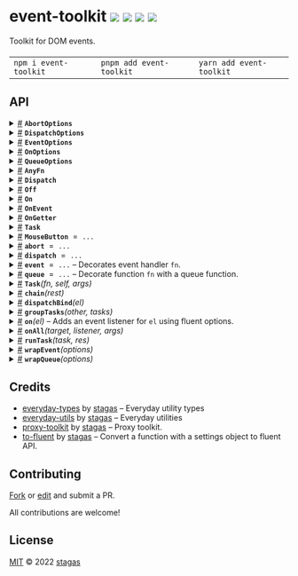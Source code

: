 <h1>
event-toolkit <a href="https://npmjs.org/package/event-toolkit"><img src="https://img.shields.io/badge/npm-v1.0.0-F00.svg?colorA=000"/></a> <a href="src"><img src="https://img.shields.io/badge/loc-312-FFF.svg?colorA=000"/></a> <a href="https://cdn.jsdelivr.net/npm/event-toolkit@1.0.0/dist/event-toolkit.min.js"><img src="https://img.shields.io/badge/brotli-1.7K-333.svg?colorA=000"/></a> <a href="LICENSE"><img src="https://img.shields.io/badge/license-MIT-F0B.svg?colorA=000"/></a>
</h1>

<p></p>

Toolkit for DOM events.

<h4>
<table><tr><td title="Triple click to select and copy paste">
<code>npm i event-toolkit </code>
</td><td title="Triple click to select and copy paste">
<code>pnpm add event-toolkit </code>
</td><td title="Triple click to select and copy paste">
<code>yarn add event-toolkit</code>
</td></tr></table>
</h4>

## API

<p>  <details id="AbortOptions$1" title="Class" ><summary><span><a href="#AbortOptions$1">#</a></span>  <code><strong>AbortOptions</strong></code>    </summary>  <a href="src/abort.ts#L4">src/abort.ts#L4</a>  <ul>        <p>  <details id="constructor$2" title="Constructor" ><summary><span><a href="#constructor$2">#</a></span>  <code><strong>constructor</strong></code><em>()</em>    </summary>    <ul>    <p>  <details id="new AbortOptions$3" title="ConstructorSignature" ><summary><span><a href="#new AbortOptions$3">#</a></span>  <code><strong>new AbortOptions</strong></code><em>()</em>    </summary>    <ul><p><a href="#AbortOptions$1">AbortOptions</a></p>        </ul></details></p>    </ul></details><details id="latest$5" title="Property" ><summary><span><a href="#latest$5">#</a></span>  <code><strong>latest</strong></code>  <span><span>&nbsp;=&nbsp;</span>  <code>bool</code></span>  </summary>  <a href="src/abort.ts#L6">src/abort.ts#L6</a>  <ul><p>boolean</p>        </ul></details><details id="throw$4" title="Property" ><summary><span><a href="#throw$4">#</a></span>  <code><strong>throw</strong></code>  <span><span>&nbsp;=&nbsp;</span>  <code>bool</code></span>  </summary>  <a href="src/abort.ts#L5">src/abort.ts#L5</a>  <ul><p>boolean</p>        </ul></details><details id="timeout$6" title="Property" ><summary><span><a href="#timeout$6">#</a></span>  <code><strong>timeout</strong></code>    </summary>  <a href="src/abort.ts#L7">src/abort.ts#L7</a>  <ul><p>number</p>        </ul></details></p></ul></details><details id="DispatchOptions$25" title="Class" ><summary><span><a href="#DispatchOptions$25">#</a></span>  <code><strong>DispatchOptions</strong></code>    </summary>  <a href="src/dispatch.ts#L4">src/dispatch.ts#L4</a>  <ul>        <p>  <details id="constructor$26" title="Constructor" ><summary><span><a href="#constructor$26">#</a></span>  <code><strong>constructor</strong></code><em>()</em>    </summary>    <ul>    <p>  <details id="new DispatchOptions$27" title="ConstructorSignature" ><summary><span><a href="#new DispatchOptions$27">#</a></span>  <code><strong>new DispatchOptions</strong></code><em>()</em>    </summary>    <ul><p><a href="#DispatchOptions$25">DispatchOptions</a></p>        </ul></details></p>    </ul></details><details id="bubbles$28" title="Property" ><summary><span><a href="#bubbles$28">#</a></span>  <code><strong>bubbles</strong></code>  <span><span>&nbsp;=&nbsp;</span>  <code>bool</code></span>  </summary>  <a href="src/dispatch.ts#L5">src/dispatch.ts#L5</a>  <ul><p>boolean</p>        </ul></details><details id="cancelable$29" title="Property" ><summary><span><a href="#cancelable$29">#</a></span>  <code><strong>cancelable</strong></code>  <span><span>&nbsp;=&nbsp;</span>  <code>bool</code></span>  </summary>  <a href="src/dispatch.ts#L6">src/dispatch.ts#L6</a>  <ul><p>boolean</p>        </ul></details><details id="composed$30" title="Property" ><summary><span><a href="#composed$30">#</a></span>  <code><strong>composed</strong></code>  <span><span>&nbsp;=&nbsp;</span>  <code>bool</code></span>  </summary>  <a href="src/dispatch.ts#L7">src/dispatch.ts#L7</a>  <ul><p>boolean</p>        </ul></details></p></ul></details><details id="EventOptions$52" title="Class" ><summary><span><a href="#EventOptions$52">#</a></span>  <code><strong>EventOptions</strong></code>    </summary>  <a href="src/event.ts#L7">src/event.ts#L7</a>  <ul>        <p>  <details id="constructor$53" title="Constructor" ><summary><span><a href="#constructor$53">#</a></span>  <code><strong>constructor</strong></code><em>()</em>    </summary>    <ul>    <p>  <details id="new EventOptions$54" title="ConstructorSignature" ><summary><span><a href="#new EventOptions$54">#</a></span>  <code><strong>new EventOptions</strong></code><em>()</em>    </summary>    <ul><p><a href="#EventOptions$52">EventOptions</a></p>        </ul></details></p>    </ul></details><details id="atomic$67" title="Property" ><summary><span><a href="#atomic$67">#</a></span>  <code><strong>atomic</strong></code>  <span><span>&nbsp;=&nbsp;</span>  <code>bool</code></span>  </summary>  <a href="src/queue.ts#L15">src/queue.ts#L15</a>  <ul><p>boolean</p>        </ul></details><details id="capture$58" title="Property" ><summary><span><a href="#capture$58">#</a></span>  <code><strong>capture</strong></code>  <span><span>&nbsp;=&nbsp;</span>  <code>bool</code></span>  </summary>  <a href="src/event.ts#L11">src/event.ts#L11</a>  <ul><p>boolean</p>        </ul></details><details id="debounce$68" title="Property" ><summary><span><a href="#debounce$68">#</a></span>  <code><strong>debounce</strong></code>    </summary>  <a href="src/queue.ts#L17">src/queue.ts#L17</a>  <ul><p>number</p>        </ul></details><details id="first$61" title="Property" ><summary><span><a href="#first$61">#</a></span>  <code><strong>first</strong></code>  <span><span>&nbsp;=&nbsp;</span>  <code>bool</code></span>  </summary>  <a href="src/queue.ts#L7">src/queue.ts#L7</a>  <ul><p>boolean</p>        </ul></details><details id="immediate$57" title="Property" ><summary><span><a href="#immediate$57">#</a></span>  <code><strong>immediate</strong></code>  <span><span>&nbsp;=&nbsp;</span>  <code>bool</code></span>  </summary>  <a href="src/event.ts#L10">src/event.ts#L10</a>  <ul><p>boolean</p>        </ul></details><details id="last$62" title="Property" ><summary><span><a href="#last$62">#</a></span>  <code><strong>last</strong></code>  <span><span>&nbsp;=&nbsp;</span>  <code>bool</code></span>  </summary>  <a href="src/queue.ts#L8">src/queue.ts#L8</a>  <ul><p>boolean</p>        </ul></details><details id="next$63" title="Property" ><summary><span><a href="#next$63">#</a></span>  <code><strong>next</strong></code>  <span><span>&nbsp;=&nbsp;</span>  <code>bool</code></span>  </summary>  <a href="src/queue.ts#L9">src/queue.ts#L9</a>  <ul><p>boolean</p>        </ul></details><details id="once$59" title="Property" ><summary><span><a href="#once$59">#</a></span>  <code><strong>once</strong></code>  <span><span>&nbsp;=&nbsp;</span>  <code>bool</code></span>  </summary>  <a href="src/event.ts#L12">src/event.ts#L12</a>  <ul><p>boolean</p>        </ul></details><details id="passive$60" title="Property" ><summary><span><a href="#passive$60">#</a></span>  <code><strong>passive</strong></code>  <span><span>&nbsp;=&nbsp;</span>  <code>bool</code></span>  </summary>  <a href="src/event.ts#L13">src/event.ts#L13</a>  <ul><p>boolean</p>        </ul></details><details id="prevent$55" title="Property" ><summary><span><a href="#prevent$55">#</a></span>  <code><strong>prevent</strong></code>  <span><span>&nbsp;=&nbsp;</span>  <code>bool</code></span>  </summary>  <a href="src/event.ts#L8">src/event.ts#L8</a>  <ul><p>boolean</p>        </ul></details><details id="raf$64" title="Property" ><summary><span><a href="#raf$64">#</a></span>  <code><strong>raf</strong></code>  <span><span>&nbsp;=&nbsp;</span>  <code>bool</code></span>  </summary>  <a href="src/queue.ts#L11">src/queue.ts#L11</a>  <ul><p>boolean</p>        </ul></details><details id="stop$56" title="Property" ><summary><span><a href="#stop$56">#</a></span>  <code><strong>stop</strong></code>  <span><span>&nbsp;=&nbsp;</span>  <code>bool</code></span>  </summary>  <a href="src/event.ts#L9">src/event.ts#L9</a>  <ul><p>boolean</p>        </ul></details><details id="task$65" title="Property" ><summary><span><a href="#task$65">#</a></span>  <code><strong>task</strong></code>  <span><span>&nbsp;=&nbsp;</span>  <code>bool</code></span>  </summary>  <a href="src/queue.ts#L12">src/queue.ts#L12</a>  <ul><p>boolean</p>        </ul></details><details id="throttle$69" title="Property" ><summary><span><a href="#throttle$69">#</a></span>  <code><strong>throttle</strong></code>    </summary>  <a href="src/queue.ts#L18">src/queue.ts#L18</a>  <ul><p>number</p>        </ul></details><details id="time$66" title="Property" ><summary><span><a href="#time$66">#</a></span>  <code><strong>time</strong></code>  <span><span>&nbsp;=&nbsp;</span>  <code>bool</code></span>  </summary>  <a href="src/queue.ts#L13">src/queue.ts#L13</a>  <ul><p>boolean</p>        </ul></details></p></ul></details><details id="OnOptions$125" title="Class" ><summary><span><a href="#OnOptions$125">#</a></span>  <code><strong>OnOptions</strong></code>    </summary>  <a href="src/on.ts#L15">src/on.ts#L15</a>  <ul>        <p>  <details id="constructor$126" title="Constructor" ><summary><span><a href="#constructor$126">#</a></span>  <code><strong>constructor</strong></code><em>()</em>    </summary>    <ul>    <p>  <details id="new OnOptions$127" title="ConstructorSignature" ><summary><span><a href="#new OnOptions$127">#</a></span>  <code><strong>new OnOptions</strong></code><em>()</em>    </summary>    <ul><p><a href="#OnOptions$125">OnOptions</a></p>        </ul></details></p>    </ul></details><details id="atomic$140" title="Property" ><summary><span><a href="#atomic$140">#</a></span>  <code><strong>atomic</strong></code>  <span><span>&nbsp;=&nbsp;</span>  <code>bool</code></span>  </summary>  <a href="src/queue.ts#L15">src/queue.ts#L15</a>  <ul><p>boolean</p>        </ul></details><details id="capture$130" title="Property" ><summary><span><a href="#capture$130">#</a></span>  <code><strong>capture</strong></code>  <span><span>&nbsp;=&nbsp;</span>  <code>bool</code></span>  </summary>  <a href="src/on.ts#L18">src/on.ts#L18</a>  <ul><p>boolean</p>        </ul></details><details id="debounce$141" title="Property" ><summary><span><a href="#debounce$141">#</a></span>  <code><strong>debounce</strong></code>    </summary>  <a href="src/queue.ts#L17">src/queue.ts#L17</a>  <ul><p>number</p>        </ul></details><details id="first$134" title="Property" ><summary><span><a href="#first$134">#</a></span>  <code><strong>first</strong></code>  <span><span>&nbsp;=&nbsp;</span>  <code>bool</code></span>  </summary>  <a href="src/queue.ts#L7">src/queue.ts#L7</a>  <ul><p>boolean</p>        </ul></details><details id="immediate$133" title="Property" ><summary><span><a href="#immediate$133">#</a></span>  <code><strong>immediate</strong></code>  <span><span>&nbsp;=&nbsp;</span>  <code>bool</code></span>  </summary>  <a href="src/event.ts#L10">src/event.ts#L10</a>  <ul><p>boolean</p>        </ul></details><details id="last$135" title="Property" ><summary><span><a href="#last$135">#</a></span>  <code><strong>last</strong></code>  <span><span>&nbsp;=&nbsp;</span>  <code>bool</code></span>  </summary>  <a href="src/queue.ts#L8">src/queue.ts#L8</a>  <ul><p>boolean</p>        </ul></details><details id="next$136" title="Property" ><summary><span><a href="#next$136">#</a></span>  <code><strong>next</strong></code>  <span><span>&nbsp;=&nbsp;</span>  <code>bool</code></span>  </summary>  <a href="src/queue.ts#L9">src/queue.ts#L9</a>  <ul><p>boolean</p>        </ul></details><details id="once$128" title="Property" ><summary><span><a href="#once$128">#</a></span>  <code><strong>once</strong></code>  <span><span>&nbsp;=&nbsp;</span>  <code>bool</code></span>  </summary>  <a href="src/on.ts#L16">src/on.ts#L16</a>  <ul><p>boolean</p>        </ul></details><details id="passive$129" title="Property" ><summary><span><a href="#passive$129">#</a></span>  <code><strong>passive</strong></code>  <span><span>&nbsp;=&nbsp;</span>  <code>bool</code></span>  </summary>  <a href="src/on.ts#L17">src/on.ts#L17</a>  <ul><p>boolean</p>        </ul></details><details id="prevent$131" title="Property" ><summary><span><a href="#prevent$131">#</a></span>  <code><strong>prevent</strong></code>  <span><span>&nbsp;=&nbsp;</span>  <code>bool</code></span>  </summary>  <a href="src/event.ts#L8">src/event.ts#L8</a>  <ul><p>boolean</p>        </ul></details><details id="raf$137" title="Property" ><summary><span><a href="#raf$137">#</a></span>  <code><strong>raf</strong></code>  <span><span>&nbsp;=&nbsp;</span>  <code>bool</code></span>  </summary>  <a href="src/queue.ts#L11">src/queue.ts#L11</a>  <ul><p>boolean</p>        </ul></details><details id="stop$132" title="Property" ><summary><span><a href="#stop$132">#</a></span>  <code><strong>stop</strong></code>  <span><span>&nbsp;=&nbsp;</span>  <code>bool</code></span>  </summary>  <a href="src/event.ts#L9">src/event.ts#L9</a>  <ul><p>boolean</p>        </ul></details><details id="task$138" title="Property" ><summary><span><a href="#task$138">#</a></span>  <code><strong>task</strong></code>  <span><span>&nbsp;=&nbsp;</span>  <code>bool</code></span>  </summary>  <a href="src/queue.ts#L12">src/queue.ts#L12</a>  <ul><p>boolean</p>        </ul></details><details id="throttle$142" title="Property" ><summary><span><a href="#throttle$142">#</a></span>  <code><strong>throttle</strong></code>    </summary>  <a href="src/queue.ts#L18">src/queue.ts#L18</a>  <ul><p>number</p>        </ul></details><details id="time$139" title="Property" ><summary><span><a href="#time$139">#</a></span>  <code><strong>time</strong></code>  <span><span>&nbsp;=&nbsp;</span>  <code>bool</code></span>  </summary>  <a href="src/queue.ts#L13">src/queue.ts#L13</a>  <ul><p>boolean</p>        </ul></details></p></ul></details><details id="QueueOptions$143" title="Class" ><summary><span><a href="#QueueOptions$143">#</a></span>  <code><strong>QueueOptions</strong></code>    </summary>  <a href="src/queue.ts#L6">src/queue.ts#L6</a>  <ul>        <p>  <details id="constructor$144" title="Constructor" ><summary><span><a href="#constructor$144">#</a></span>  <code><strong>constructor</strong></code><em>()</em>    </summary>    <ul>    <p>  <details id="new QueueOptions$145" title="ConstructorSignature" ><summary><span><a href="#new QueueOptions$145">#</a></span>  <code><strong>new QueueOptions</strong></code><em>()</em>    </summary>    <ul><p><a href="#QueueOptions$143">QueueOptions</a></p>        </ul></details></p>    </ul></details><details id="atomic$152" title="Property" ><summary><span><a href="#atomic$152">#</a></span>  <code><strong>atomic</strong></code>  <span><span>&nbsp;=&nbsp;</span>  <code>bool</code></span>  </summary>  <a href="src/queue.ts#L15">src/queue.ts#L15</a>  <ul><p>boolean</p>        </ul></details><details id="debounce$153" title="Property" ><summary><span><a href="#debounce$153">#</a></span>  <code><strong>debounce</strong></code>    </summary>  <a href="src/queue.ts#L17">src/queue.ts#L17</a>  <ul><p>number</p>        </ul></details><details id="first$146" title="Property" ><summary><span><a href="#first$146">#</a></span>  <code><strong>first</strong></code>  <span><span>&nbsp;=&nbsp;</span>  <code>bool</code></span>  </summary>  <a href="src/queue.ts#L7">src/queue.ts#L7</a>  <ul><p>boolean</p>        </ul></details><details id="last$147" title="Property" ><summary><span><a href="#last$147">#</a></span>  <code><strong>last</strong></code>  <span><span>&nbsp;=&nbsp;</span>  <code>bool</code></span>  </summary>  <a href="src/queue.ts#L8">src/queue.ts#L8</a>  <ul><p>boolean</p>        </ul></details><details id="next$148" title="Property" ><summary><span><a href="#next$148">#</a></span>  <code><strong>next</strong></code>  <span><span>&nbsp;=&nbsp;</span>  <code>bool</code></span>  </summary>  <a href="src/queue.ts#L9">src/queue.ts#L9</a>  <ul><p>boolean</p>        </ul></details><details id="raf$149" title="Property" ><summary><span><a href="#raf$149">#</a></span>  <code><strong>raf</strong></code>  <span><span>&nbsp;=&nbsp;</span>  <code>bool</code></span>  </summary>  <a href="src/queue.ts#L11">src/queue.ts#L11</a>  <ul><p>boolean</p>        </ul></details><details id="task$150" title="Property" ><summary><span><a href="#task$150">#</a></span>  <code><strong>task</strong></code>  <span><span>&nbsp;=&nbsp;</span>  <code>bool</code></span>  </summary>  <a href="src/queue.ts#L12">src/queue.ts#L12</a>  <ul><p>boolean</p>        </ul></details><details id="throttle$154" title="Property" ><summary><span><a href="#throttle$154">#</a></span>  <code><strong>throttle</strong></code>    </summary>  <a href="src/queue.ts#L18">src/queue.ts#L18</a>  <ul><p>number</p>        </ul></details><details id="time$151" title="Property" ><summary><span><a href="#time$151">#</a></span>  <code><strong>time</strong></code>  <span><span>&nbsp;=&nbsp;</span>  <code>bool</code></span>  </summary>  <a href="src/queue.ts#L13">src/queue.ts#L13</a>  <ul><p>boolean</p>        </ul></details></p></ul></details><details id="AnyFn$95" title="TypeAlias" ><summary><span><a href="#AnyFn$95">#</a></span>  <code><strong>AnyFn</strong></code>    </summary>  <a href="src/helpers.ts#L1">src/helpers.ts#L1</a>  <ul><p><details id="__type$96" title="Function" ><summary><span><a href="#__type$96">#</a></span>  <em>(args)</em>    </summary>    <ul>    <p>    <details id="args$98" title="Parameter" ><summary><span><a href="#args$98">#</a></span>  <code><strong>args</strong></code>    </summary>    <ul><p>any  []</p>        </ul></details>  <p><strong></strong><em>(args)</em>  &nbsp;=&gt;  <ul>any</ul></p></p>    </ul></details> | void</p>        </ul></details><details id="Dispatch$31" title="TypeAlias" ><summary><span><a href="#Dispatch$31">#</a></span>  <code><strong>Dispatch</strong></code>    </summary>  <a href="src/dispatch.ts#L10">src/dispatch.ts#L10</a>  <ul><p><a href="#T$32">T</a> &amp; <span>Fluent</span>&lt;<a href="#T$32">T</a>, <span>Required</span>&lt;<a href="#DispatchOptions$25">DispatchOptions</a>&gt;&gt;</p>        </ul></details><details id="Off$115" title="TypeAlias" ><summary><span><a href="#Off$115">#</a></span>  <code><strong>Off</strong></code>    </summary>  <a href="src/on.ts#L10">src/on.ts#L10</a>  <ul><p><details id="__type$116" title="Function" ><summary><span><a href="#__type$116">#</a></span>  <em>()</em>     &ndash; Removes the event listener and returns a promise used for chaining.</summary>    <ul>    <p>      <p><strong></strong><em>()</em>  &nbsp;=&gt;  <ul>void</ul></p></p>    </ul></details></p>        </ul></details><details id="On$118" title="TypeAlias" ><summary><span><a href="#On$118">#</a></span>  <code><strong>On</strong></code>    </summary>  <a href="src/on.ts#L11">src/on.ts#L11</a>  <ul><p><a href="#T$119">T</a> &amp; <span>Fluent</span>&lt;<a href="#T$119">T</a>, <span>Required</span>&lt;<a href="#OnOptions$125">OnOptions</a>&gt;&gt;</p>        </ul></details><details id="OnEvent$120" title="TypeAlias" ><summary><span><a href="#OnEvent$120">#</a></span>  <code><strong>OnEvent</strong></code>    </summary>  <a href="src/on.ts#L12">src/on.ts#L12</a>  <ul><p><a href="#On$118">On</a>&lt;<span>Fn</span>&lt;[  optional  ], <a href="#Off$115">Off</a>&gt;&gt;</p>        </ul></details><details id="OnGetter$123" title="TypeAlias" ><summary><span><a href="#OnGetter$123">#</a></span>  <code><strong>OnGetter</strong></code>    </summary>  <a href="src/on.ts#L13">src/on.ts#L13</a>  <ul><p>[K   in   <span>EventKeys</span>&lt;<a href="#T$124">T</a>&gt;  ]:  <a href="#OnEvent$120">OnEvent</a>&lt;<a href="#T$124">T</a>, <span>K</span>&gt;</p>        </ul></details><details id="Task$174" title="TypeAlias" ><summary><span><a href="#Task$174">#</a></span>  <code><strong>Task</strong></code>    </summary>  <a href="src/task.ts#L3">src/task.ts#L3</a>  <ul><p>{<p>  <details id="args$178" title="Property" ><summary><span><a href="#args$178">#</a></span>  <code><strong>args</strong></code>    </summary>  <a href="src/task.ts#L6">src/task.ts#L6</a>  <ul><p>any</p>        </ul></details><details id="fn$176" title="Property" ><summary><span><a href="#fn$176">#</a></span>  <code><strong>fn</strong></code>    </summary>  <a href="src/task.ts#L4">src/task.ts#L4</a>  <ul><p><span>Fn</span>&lt;any, any&gt;</p>        </ul></details><details id="promise$179" title="Property" ><summary><span><a href="#promise$179">#</a></span>  <code><strong>promise</strong></code>    </summary>  <a href="src/task.ts#L7">src/task.ts#L7</a>  <ul><p><span>Promise</span>&lt;any&gt;</p>        </ul></details><details id="reject$181" title="Property" ><summary><span><a href="#reject$181">#</a></span>  <code><strong>reject</strong></code>    </summary>  <a href="src/task.ts#L9">src/task.ts#L9</a>  <ul><p><span>Fn</span>&lt;any, any&gt;</p>        </ul></details><details id="resolve$180" title="Property" ><summary><span><a href="#resolve$180">#</a></span>  <code><strong>resolve</strong></code>    </summary>  <a href="src/task.ts#L8">src/task.ts#L8</a>  <ul><p><span>Fn</span>&lt;any, any&gt;</p>        </ul></details><details id="self$177" title="Property" ><summary><span><a href="#self$177">#</a></span>  <code><strong>self</strong></code>    </summary>  <a href="src/task.ts#L5">src/task.ts#L5</a>  <ul><p>any</p>        </ul></details></p>}</p>        </ul></details><details id="MouseButton$20" title="Variable" ><summary><span><a href="#MouseButton$20">#</a></span>  <code><strong>MouseButton</strong></code>  <span><span>&nbsp;=&nbsp;</span>  <code>...</code></span>  </summary>  <a href="src/constants.ts#L1">src/constants.ts#L1</a>  <ul><p>{<p>  <details id="Left$22" title="Property" ><summary><span><a href="#Left$22">#</a></span>  <code><strong>Left</strong></code>  <span><span>&nbsp;=&nbsp;</span>  <code>1</code></span>  </summary>    <ul><p>number</p>        </ul></details><details id="Middle$24" title="Property" ><summary><span><a href="#Middle$24">#</a></span>  <code><strong>Middle</strong></code>  <span><span>&nbsp;=&nbsp;</span>  <code>4</code></span>  </summary>    <ul><p>number</p>        </ul></details><details id="Right$23" title="Property" ><summary><span><a href="#Right$23">#</a></span>  <code><strong>Right</strong></code>  <span><span>&nbsp;=&nbsp;</span>  <code>2</code></span>  </summary>    <ul><p>number</p>        </ul></details></p>}</p>        </ul></details><details id="abort$7" title="Variable" ><summary><span><a href="#abort$7">#</a></span>  <code><strong>abort</strong></code>  <span><span>&nbsp;=&nbsp;</span>  <code>...</code></span>  </summary>  <a href="src/abort.ts#L10">src/abort.ts#L10</a>  <ul><p><span>Fluent</span>&lt;<details id="__type$8" title="Function" ><summary><span><a href="#__type$8">#</a></span>  <em>(fn)</em>    </summary>    <ul>    <p>    <details id="fn$12" title="Function" ><summary><span><a href="#fn$12">#</a></span>  <code><strong>fn</strong></code><em>(signal)</em>    </summary>    <ul>    <p>    <details id="signal$15" title="Parameter" ><summary><span><a href="#signal$15">#</a></span>  <code><strong>signal</strong></code>    </summary>    <ul><p><span>AbortSignal</span></p>        </ul></details>  <p><strong>fn</strong><em>(signal)</em>  &nbsp;=&gt;  <ul><span>Fn</span>&lt;<a href="#P$10">P</a>, <a href="#R$11">R</a>&gt;</ul></p></p>    </ul></details>  <p><strong></strong>&lt;<span>P</span>, <span>R</span><span>&nbsp;extends&nbsp;</span>     <span>Promise</span>&lt;any, <a href="#R$11">R</a>&gt;&gt;<em>(fn)</em>  &nbsp;=&gt;  <ul><details id="__type$16" title="Function" ><summary><span><a href="#__type$16">#</a></span>  <em>(this, args)</em>    </summary>    <ul>    <p>    <details id="this$18" title="Parameter" ><summary><span><a href="#this$18">#</a></span>  <code><strong>this</strong></code>    </summary>    <ul><p>any</p>        </ul></details><details id="args$19" title="Parameter" ><summary><span><a href="#args$19">#</a></span>  <code><strong>args</strong></code>    </summary>    <ul><p><a href="#P$10">P</a></p>        </ul></details>  <p><strong></strong><em>(this, args)</em>  &nbsp;=&gt;  <ul><span>Promise</span>&lt;any&gt;</ul></p></p>    </ul></details></ul></p></p>    </ul></details>, <span>Required</span>&lt;<a href="#AbortOptions$1">AbortOptions</a>&gt;&gt;</p>        </ul></details><details id="dispatch$33" title="Variable" ><summary><span><a href="#dispatch$33">#</a></span>  <code><strong>dispatch</strong></code>  <span><span>&nbsp;=&nbsp;</span>  <code>...</code></span>  </summary>  <a href="src/dispatch.ts#L19">src/dispatch.ts#L19</a>  <ul><p><span>Fluent</span>&lt;<details id="__type$34" title="Function" ><summary><span><a href="#__type$34">#</a></span>  <em>(el, nameOrEvent, detail, init)</em>    </summary>    <ul>    <p>    <details id="el$38" title="Parameter" ><summary><span><a href="#el$38">#</a></span>  <code><strong>el</strong></code>    </summary>    <ul><p><a href="#T$36">T</a></p>        </ul></details><details id="nameOrEvent$39" title="Parameter" ><summary><span><a href="#nameOrEvent$39">#</a></span>  <code><strong>nameOrEvent</strong></code>    </summary>    <ul><p><span>Narrow</span>&lt;<a href="#K$37">K</a>, string&gt; | <span>Event</span></p>        </ul></details><details id="detail$40" title="Parameter" ><summary><span><a href="#detail$40">#</a></span>  <code><strong>detail</strong></code>    </summary>    <ul><p><span>DetailOf</span>&lt;<a href="#T$36">T</a>, template-literal&gt;</p>        </ul></details><details id="init$41" title="Parameter" ><summary><span><a href="#init$41">#</a></span>  <code><strong>init</strong></code>    </summary>    <ul><p><span>CustomEventInit</span>&lt;any&gt;</p>        </ul></details>  <p><strong></strong>&lt;<span>T</span><span>&nbsp;extends&nbsp;</span>     <span>EventTarget</span>, <span>K</span>&gt;<em>(el, nameOrEvent, detail, init)</em>  &nbsp;=&gt;  <ul>any</ul></p></p>    </ul></details>, <span>Required</span>&lt;<a href="#DispatchOptions$25">DispatchOptions</a>&gt;&gt;</p>        </ul></details><details id="event$79" title="Variable" ><summary><span><a href="#event$79">#</a></span>  <code><strong>event</strong></code>  <span><span>&nbsp;=&nbsp;</span>  <code>...</code></span>   &ndash; Decorates event handler <code>fn</code>.</summary>  <a href="src/event.ts#L74">src/event.ts#L74</a>  <ul><p><span>Fluent</span>&lt;<details id="__type$80" title="Function" ><summary><span><a href="#__type$80">#</a></span>  <em>(fn)</em>    </summary>    <ul>    <p>    <details id="fn$84" title="Parameter" ><summary><span><a href="#fn$84">#</a></span>  <code><strong>fn</strong></code>  <span><span>&nbsp;=&nbsp;</span>  <code>...</code></span>  </summary>    <ul><p><span>EventHandler</span>&lt;<a href="#T$75">T</a>, <a href="#E$76">E</a>&gt;</p>        </ul></details>  <p><strong></strong>&lt;<span>T</span><span>&nbsp;extends&nbsp;</span>     <span>Target</span>, <span>E</span><span>&nbsp;extends&nbsp;</span>     <span>Event</span>&gt;<em>(fn)</em>  &nbsp;=&gt;  <ul><span>Fn</span>&lt;[  named-tuple-member  ], any&gt;</ul></p></p>    </ul></details>, <span>Required</span>&lt;<a href="#EventOptions$52">EventOptions</a>&gt;&gt;</p>  <p>

Options:

- `prevent` => `event.preventDefault()`
- `stop` => `event.stopPropagation()`
- `stop.immediate` => `event.stopImmediatePropagation()`

Listener options:

- `capture` => If specified, indicates that events of this type will be dispatched to the registered listener before being dispatched to any `EventTarget` beneath it in the DOM tree.
- `once` => If specified, indicates that the listener should be invoked at most once after being added. The listener would be automatically removed when invoked.
- `passive` => Indicates that the function specified by listener will never call `preventDefault()`. If a passive listener does call `preventDefault()`, the user agent will do nothing other than generate a console warning. If not specified, defaults to `not.passive` – except that in browsers other than Safari and Internet Explorer, defaults to `passive` for the `wheel`, `mousewheel`, `touchstart` and `touchmove` events.

Queue options:

- `first` => Run only first, then debounce.
- `last` => Run last (default behavior when using `debounce`).
- `next` => Run final subsequent call on next quantum (default behavior when nothing is set and not a `debounce`).

- `raf` => Queue with `requestAnimationFrame`.
- `task` => Queue with `queueMicrotask`.
- `time` => Queue with `setTimeout`.

- `debounce(ms)` => Debounce at specified `ms`.
- `throttle(ms)` => Throttle at specified `ms`.

```ts
btn.onclick = event(fn)
btn.onclick = event.prevent(fn)
btn.onclick = event.prevent.stop(fn)
btn.onclick = event.stop.immediate(fn)

// examples with queue
btn.onclick = event.stop.raf(fn)
btn.onclick = event.prevent.throttle(50)(fn)
btn.onclick = event.debounce(100)(fn)
```

</p>
      </ul></details><details id="queue$163" title="Variable" ><summary><span><a href="#queue$163">#</a></span>  <code><strong>queue</strong></code>  <span><span>&nbsp;=&nbsp;</span>  <code>...</code></span>   &ndash; Decorate function <code>fn</code> with a queue function.</summary>  <a href="src/queue.ts#L198">src/queue.ts#L198</a>  <ul><p><span>Fluent</span>&lt;<details id="__type$164" title="Function" ><summary><span><a href="#__type$164">#</a></span>  <em>(fn)</em>    </summary>    <ul>    <p>    <details id="fn$168" title="Parameter" ><summary><span><a href="#fn$168">#</a></span>  <code><strong>fn</strong></code>    </summary>    <ul><p><span>Fn</span>&lt;<a href="#P$160">P</a>, <a href="#R$161">R</a>&gt;</p>        </ul></details>  <p><strong></strong>&lt;<span>P</span>, <span>R</span>&gt;<em>(fn)</em>  &nbsp;=&gt;  <ul><span>Fn</span>&lt;<a href="#P$160">P</a>, <a href="#R$161">R</a> extends <span>Promise</span>&lt;any&gt; ? <span>R</span> : <span>Promise</span>&lt;<a href="#R$161">R</a>&gt;&gt;</ul></p></p>    </ul></details>, <span>Required</span>&lt;<a href="#QueueOptions$143">QueueOptions</a>&gt;&gt;</p>  <p>

The decorated function will returns a `Promise` that resolves with its result.
All calls will be resolved with latest result at any given quantum.

Options:

- `first` => Run only first, then debounce.
- `last` => Run last (default behavior when using `debounce`).
- `next` => Run final subsequent call on next quantum (default behavior when nothing is set and not a `debounce`).

- `raf` => Queue with `requestAnimationFrame`.
- `task` => Queue with `queueMicrotask`.
- `time` => Queue with `setTimeout`.

- `debounce(ms)` => Debounce at specified `ms`.
- `throttle(ms)` => Throttle at specified `ms`.

```ts
fn = (x: number) => console.log(x)

const cb = queue.task((x: number) => count += x)
cb(1) // passes (after task)
cb(2) // discarded
cb(3) // discarded
cb(4) // passes

const cb = queue.task.last((x: number) => count += x)
cb(1) // discarded
cb(2) // discarded
cb(3) // discarded
cb(4) // passes

const cb = queue.task.first((x: number) => count += x)
cb(1) // passes (before task)
cb(2) // discarded
cb(3) // discarded
cb(4) // discarded

const cb = queue.task.first.last((x: number) => count += x)
cb(1) // passes (before task)
cb(2) // discarded
cb(3) // discarded
cb(4) // passes

const cb = queue.task.first.last.next((x: number) => count += x)
cb(1) // passes (before task)
cb(2) // discarded
cb(3) // passes (after task)
cb(4) // passes (next task)

const cb = queue.task.last.next((x: number) => count += x)
cb(1) // discarded
cb(2) // discarded
cb(3) // passes (after task)
cb(4) // passes (next task)
```

</p>
      </ul></details><details id="Task$169" title="Function" ><summary><span><a href="#Task$169">#</a></span>  <code><strong>Task</strong></code><em>(fn, self, args)</em>    </summary>  <a href="src/task.ts#L12">src/task.ts#L12</a>  <ul>    <p>    <details id="fn$171" title="Parameter" ><summary><span><a href="#fn$171">#</a></span>  <code><strong>fn</strong></code>    </summary>    <ul><p><span>Fn</span>&lt;any, any&gt;</p>        </ul></details><details id="self$172" title="Parameter" ><summary><span><a href="#self$172">#</a></span>  <code><strong>self</strong></code>    </summary>    <ul><p>any</p>        </ul></details><details id="args$173" title="Parameter" ><summary><span><a href="#args$173">#</a></span>  <code><strong>args</strong></code>    </summary>    <ul><p>any</p>        </ul></details>  <p><strong>Task</strong><em>(fn, self, args)</em>  &nbsp;=&gt;  <ul><a href="#Task$169">Task</a></ul></p></p>    </ul></details><details id="chain$86" title="Function" ><summary><span><a href="#chain$86">#</a></span>  <code><strong>chain</strong></code><em>(rest)</em>    </summary>  <a href="src/helpers.ts#L3">src/helpers.ts#L3</a>  <ul>    <p>    <details id="rest$88" title="Parameter" ><summary><span><a href="#rest$88">#</a></span>  <code><strong>rest</strong></code>    </summary>    <ul><p><a href="#AnyFn$95">AnyFn</a>  [] | <a href="#AnyFn$95">AnyFn</a>  []  []</p>        </ul></details>  <p><strong>chain</strong><em>(rest)</em>  &nbsp;=&gt;  <ul><details id="__type$89" title="Function" ><summary><span><a href="#__type$89">#</a></span>  <em>()</em>    </summary>    <ul>    <p>      <p><strong></strong><em>()</em>  &nbsp;=&gt;  <ul>any</ul></p></p>    </ul></details></ul></p>  <details id="rest$92" title="Parameter" ><summary><span><a href="#rest$92">#</a></span>  <code><strong>rest</strong></code>    </summary>    <ul><p><a href="#AnyFn$95">AnyFn</a>  []</p>        </ul></details>  <p><strong>chain</strong><em>(rest)</em>  &nbsp;=&gt;  <ul><details id="__type$93" title="Function" ><summary><span><a href="#__type$93">#</a></span>  <em>()</em>    </summary>    <ul>    <p>      <p><strong></strong><em>()</em>  &nbsp;=&gt;  <ul>any</ul></p></p>    </ul></details></ul></p></p>    </ul></details><details id="dispatchBind$42" title="Function" ><summary><span><a href="#dispatchBind$42">#</a></span>  <code><strong>dispatchBind</strong></code><em>(el)</em>    </summary>  <a href="src/dispatch.ts#L29">src/dispatch.ts#L29</a>  <ul>    <p>    <details id="el$45" title="Parameter" ><summary><span><a href="#el$45">#</a></span>  <code><strong>el</strong></code>    </summary>    <ul><p><a href="#T$44">T</a></p>        </ul></details>  <p><strong>dispatchBind</strong>&lt;<span>T</span><span>&nbsp;extends&nbsp;</span>     <span>EventTarget</span>&gt;<em>(el)</em>  &nbsp;=&gt;  <ul><span>Fluent</span>&lt;<details id="__type$46" title="Function" ><summary><span><a href="#__type$46">#</a></span>  <em>(nameOrEvent, detail, init)</em>    </summary>    <ul>    <p>    <details id="nameOrEvent$49" title="Parameter" ><summary><span><a href="#nameOrEvent$49">#</a></span>  <code><strong>nameOrEvent</strong></code>    </summary>    <ul><p><span>Event</span> | <span>Narrow</span>&lt;<a href="#K$48">K</a>, string&gt;</p>        </ul></details><details id="detail$50" title="Parameter" ><summary><span><a href="#detail$50">#</a></span>  <code><strong>detail</strong></code>    </summary>    <ul><p><span>DetailOf</span>&lt;<a href="#T$44">T</a>, template-literal&gt;</p>        </ul></details><details id="init$51" title="Parameter" ><summary><span><a href="#init$51">#</a></span>  <code><strong>init</strong></code>    </summary>    <ul><p><span>CustomEventInit</span>&lt;any&gt;</p>        </ul></details>  <p><strong></strong>&lt;<span>K</span>&gt;<em>(nameOrEvent, detail, init)</em>  &nbsp;=&gt;  <ul>any</ul></p></p>    </ul></details>, <span>Required</span>&lt;<a href="#DispatchOptions$25">DispatchOptions</a>&gt;&gt;</ul></p></p>    </ul></details><details id="groupTasks$186" title="Function" ><summary><span><a href="#groupTasks$186">#</a></span>  <code><strong>groupTasks</strong></code><em>(other, tasks)</em>    </summary>  <a href="src/task.ts#L24">src/task.ts#L24</a>  <ul>    <p>    <details id="other$188" title="Parameter" ><summary><span><a href="#other$188">#</a></span>  <code><strong>other</strong></code>    </summary>    <ul><p><a href="#Task$169">Task</a></p>        </ul></details><details id="tasks$189" title="Parameter" ><summary><span><a href="#tasks$189">#</a></span>  <code><strong>tasks</strong></code>    </summary>    <ul><p><a href="#Task$169">Task</a>  []</p>        </ul></details>  <p><strong>groupTasks</strong><em>(other, tasks)</em>  &nbsp;=&gt;  <ul>void</ul></p></p>    </ul></details><details id="on$106" title="Function" ><summary><span><a href="#on$106">#</a></span>  <code><strong>on</strong></code><em>(el)</em>     &ndash; Adds an event listener for <code>el</code> using fluent options.</summary>  <a href="src/on.ts#L78">src/on.ts#L78</a>  <ul>    <p>  <p>

Options:

- `capture` => If specified, indicates that events of this type will be dispatched to the registered listener before being dispatched to any `EventTarget` beneath it in the DOM tree.
- `once` => If specified, indicates that the listener should be invoked at most once after being added. The listener would be automatically removed when invoked.
- `passive` => Indicates that the function specified by listener will never call `preventDefault()`. If a passive listener does call `preventDefault()`, the user agent will do nothing other than generate a console warning. If not specified, defaults to `not.passive` – except that in browsers other than Safari and Internet Explorer, defaults to `passive` for the `wheel`, `mousewheel`, `touchstart` and `touchmove` events.
- `signal(ctrl.signal)` => An `AbortSignal`. The listener will be removed when the given `AbortSignal` object's `abort()` method is called. If not specified, no `AbortSignal` is associated with the listener.

Options inherited from `event`:

- `prevent` => `event.preventDefault()`
- `stop` => `event.stopPropagation()`
- `stop.immediate` => `event.stopImmediatePropagation()`

Options inherited from `queue`:

- `first` => Run only first, then debounce.
- `last` => Run last (default behavior when using `debounce`).
- `next` => Run final subsequent call on next quantum (default behavior when nothing is set and not a `debounce`).

- `raf` => Queue with `requestAnimationFrame`.
- `task` => Queue with `queueMicrotask`.
- `time` => Queue with `setTimeout`.

- `debounce(ms)` => Debounce at specified `ms`.
- `throttle(ms)` => Throttle at specified `ms`.

```ts
on(btn).click(e => console.log('clicked'))
on(btn).click.once(e => console.log('clicked once'))
on(btn).wheel.not.passive(e => console.log('wheel not passive'))

const off = on(btn).pointerdown.capture(e => console.log('pointer down'))
off() // removes the listener

const offPointerMove = on(window).pointermove(e => console.log('pointer move'))
const offPointerUp = on(window).pointerup(e => console.log('pointer up'))
offPointerUp(offPointerMove) // remove both listeners shortcut syntax

const ctrl = new AbortController()
on(window).pointermove.signal(ctrl.signal)(e =>
  console.log('runs until aborted')
)
ctrl.abort() // removes the listener by signaling abort

on(btn).click.prevent(e => console.log('prevented default'))
```

</p>
  <details id="el$109" title="Parameter" ><summary><span><a href="#el$109">#</a></span>  <code><strong>el</strong></code>    </summary>    <ul><p><a href="#T$108">T</a></p>        </ul></details>  <p><strong>on</strong>&lt;<span>T</span><span>&nbsp;extends&nbsp;</span>     <span>EventTarget</span>&gt;<em>(el)</em>  &nbsp;=&gt;  <ul><a href="#OnGetter$123">OnGetter</a>&lt;<a href="#T$108">T</a>&gt;</ul></p>  <details id="el$113" title="Parameter" ><summary><span><a href="#el$113">#</a></span>  <code><strong>el</strong></code>    </summary>    <ul><p><a href="#T$111">T</a></p>        </ul></details><details id="key$114" title="Parameter" ><summary><span><a href="#key$114">#</a></span>  <code><strong>key</strong></code>    </summary>    <ul><p><a href="#K$112">K</a></p>        </ul></details>  <p><strong>on</strong>&lt;<span>T</span><span>&nbsp;extends&nbsp;</span>     <span>EventTarget</span>, <span>K</span>&gt;<em>(el, key)</em>  &nbsp;=&gt;  <ul><a href="#OnEvent$120">OnEvent</a>&lt;<a href="#T$111">T</a>, <a href="#K$112">K</a>&gt;</ul></p></p>    </ul></details><details id="onAll$99" title="Function" ><summary><span><a href="#onAll$99">#</a></span>  <code><strong>onAll</strong></code><em>(target, listener, args)</em>    </summary>  <a href="src/helpers.ts#L16">src/helpers.ts#L16</a>  <ul>    <p>    <details id="target$101" title="Parameter" ><summary><span><a href="#target$101">#</a></span>  <code><strong>target</strong></code>    </summary>    <ul><p><span>EventTarget</span></p>        </ul></details><details id="listener$102" title="Parameter" ><summary><span><a href="#listener$102">#</a></span>  <code><strong>listener</strong></code>    </summary>    <ul><p><span>EventListener</span></p>        </ul></details><details id="args$103" title="Parameter" ><summary><span><a href="#args$103">#</a></span>  <code><strong>args</strong></code>    </summary>    <ul><p>any  []</p>        </ul></details>  <p><strong>onAll</strong><em>(target, listener, args)</em>  &nbsp;=&gt;  <ul><details id="__type$104" title="Function" ><summary><span><a href="#__type$104">#</a></span>  <em>()</em>    </summary>    <ul>    <p>      <p><strong></strong><em>()</em>  &nbsp;=&gt;  <ul>void</ul></p></p>    </ul></details></ul></p></p>    </ul></details><details id="runTask$182" title="Function" ><summary><span><a href="#runTask$182">#</a></span>  <code><strong>runTask</strong></code><em>(task, res)</em>    </summary>  <a href="src/task.ts#L22">src/task.ts#L22</a>  <ul>    <p>    <details id="task$184" title="Parameter" ><summary><span><a href="#task$184">#</a></span>  <code><strong>task</strong></code>    </summary>    <ul><p><a href="#Task$169">Task</a></p>        </ul></details><details id="res$185" title="Parameter" ><summary><span><a href="#res$185">#</a></span>  <code><strong>res</strong></code>    </summary>    <ul><p>any</p>        </ul></details>  <p><strong>runTask</strong><em>(task, res)</em>  &nbsp;=&gt;  <ul>any</ul></p></p>    </ul></details><details id="wrapEvent$70" title="Function" ><summary><span><a href="#wrapEvent$70">#</a></span>  <code><strong>wrapEvent</strong></code><em>(options)</em>    </summary>  <a href="src/event.ts#L16">src/event.ts#L16</a>  <ul>    <p>    <details id="options$72" title="Parameter" ><summary><span><a href="#options$72">#</a></span>  <code><strong>options</strong></code>  <span><span>&nbsp;=&nbsp;</span>  <code>...</code></span>  </summary>    <ul><p><a href="#EventOptions$52">EventOptions</a></p>        </ul></details>  <p><strong>wrapEvent</strong><em>(options)</em>  &nbsp;=&gt;  <ul><details id="__type$73" title="Function" ><summary><span><a href="#__type$73">#</a></span>  <em>(fn)</em>    </summary>    <ul>    <p>    <details id="fn$77" title="Parameter" ><summary><span><a href="#fn$77">#</a></span>  <code><strong>fn</strong></code>  <span><span>&nbsp;=&nbsp;</span>  <code>...</code></span>  </summary>    <ul><p><span>EventHandler</span>&lt;<a href="#T$75">T</a>, <a href="#E$76">E</a>&gt;</p>        </ul></details>  <p><strong></strong>&lt;<span>T</span><span>&nbsp;extends&nbsp;</span>     <span>Target</span>, <span>E</span><span>&nbsp;extends&nbsp;</span>     <span>Event</span>&gt;<em>(fn)</em>  &nbsp;=&gt;  <ul><span>Fn</span>&lt;[  named-tuple-member  ], any&gt;</ul></p></p>    </ul></details></ul></p></p>    </ul></details><details id="wrapQueue$155" title="Function" ><summary><span><a href="#wrapQueue$155">#</a></span>  <code><strong>wrapQueue</strong></code><em>(options)</em>    </summary>  <a href="src/queue.ts#L21">src/queue.ts#L21</a>  <ul>    <p>    <details id="options$157" title="Parameter" ><summary><span><a href="#options$157">#</a></span>  <code><strong>options</strong></code>  <span><span>&nbsp;=&nbsp;</span>  <code>...</code></span>  </summary>    <ul><p><a href="#QueueOptions$143">QueueOptions</a></p>        </ul></details>  <p><strong>wrapQueue</strong><em>(options)</em>  &nbsp;=&gt;  <ul><details id="__type$158" title="Function" ><summary><span><a href="#__type$158">#</a></span>  <em>(fn)</em>    </summary>    <ul>    <p>    <details id="fn$162" title="Parameter" ><summary><span><a href="#fn$162">#</a></span>  <code><strong>fn</strong></code>    </summary>    <ul><p><span>Fn</span>&lt;<a href="#P$160">P</a>, <a href="#R$161">R</a>&gt;</p>        </ul></details>  <p><strong></strong>&lt;<span>P</span>, <span>R</span>&gt;<em>(fn)</em>  &nbsp;=&gt;  <ul><span>Fn</span>&lt;<a href="#P$160">P</a>, <a href="#R$161">R</a> extends <span>Promise</span>&lt;any&gt; ? <span>R</span> : <span>Promise</span>&lt;<a href="#R$161">R</a>&gt;&gt;</ul></p></p>    </ul></details></ul></p></p>    </ul></details></p>

## Credits

- [everyday-types](https://npmjs.org/package/everyday-types) by [stagas](https://github.com/stagas) &ndash; Everyday utility types
- [everyday-utils](https://npmjs.org/package/everyday-utils) by [stagas](https://github.com/stagas) &ndash; Everyday utilities
- [proxy-toolkit](https://npmjs.org/package/proxy-toolkit) by [stagas](https://github.com/stagas) &ndash; Proxy toolkit.
- [to-fluent](https://npmjs.org/package/to-fluent) by [stagas](https://github.com/stagas) &ndash; Convert a function with a settings object to fluent API.

## Contributing

[Fork](https://github.com/stagas/event-toolkit/fork) or [edit](https://github.dev/stagas/event-toolkit) and submit a PR.

All contributions are welcome!

## License

<a href="LICENSE">MIT</a> &copy; 2022 [stagas](https://github.com/stagas)
